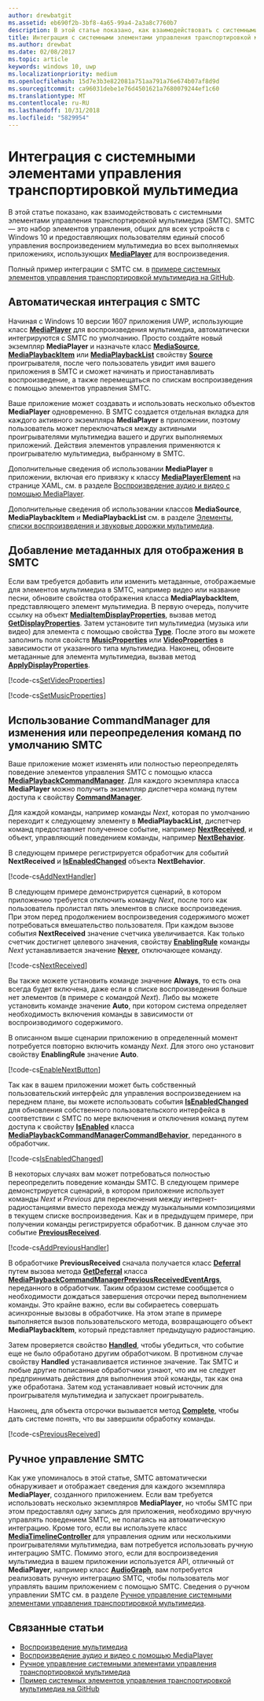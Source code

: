 ```yaml
---
author: drewbatgit
ms.assetid: eb690f2b-3bf8-4a65-99a4-2a3a8c7760b7
description: В этой статье показано, как взаимодействовать с системными элементами управления транспортировкой мультимедиа.
title: Интеграция с системными элементами управления транспортировкой мультимедиа
ms.author: drewbat
ms.date: 02/08/2017
ms.topic: article
keywords: windows 10, uwp
ms.localizationpriority: medium
ms.openlocfilehash: 15d7e3b3e822081a751aa791a76e674b07af8d9d
ms.sourcegitcommit: ca96031debe1e76d4501621a7680079244ef1c60
ms.translationtype: MT
ms.contentlocale: ru-RU
ms.lasthandoff: 10/31/2018
ms.locfileid: "5829954"
---
```

# <a name="integrate-with-the-system-media-transport-controls"></a>Интеграция с системными элементами управления транспортировкой мультимедиа

В этой статье показано, как взаимодействовать с системными элементами управления транспортировкой мультимедиа (SMTC). SMTC— это набор элементов управления, общих для всех устройств с Windows 10 и предоставляющих пользователям единый способ управления воспроизведением мультимедиа во всех выполняемых приложениях, использующих [**MediaPlayer**](https://msdn.microsoft.com/library/windows/apps/Windows.Media.Playback.MediaPlayer) для воспроизведения.

Полный пример интеграции с SMTC см. в [примере системных элементов управления транспортировкой мультимедиа на GitHub](https://github.com/Microsoft/Windows-universal-samples/tree/dev/Samples/SystemMediaTransportControls).
                    
## <a name="automatic-integration-with-smtc"></a>Автоматическая интеграция с SMTC
Начиная с Windows 10 версии 1607 приложения UWP, использующие класс [**MediaPlayer**](https://msdn.microsoft.com/library/windows/apps/Windows.Media.Playback.MediaPlayer) для воспроизведения мультимедиа, автоматически интегрируются с SMTC по умолчанию. Просто создайте новый экземпляр **MediaPlayer** и назначьте класс [**MediaSource**](https://msdn.microsoft.com/library/windows/apps/Windows.Media.Core.MediaSource), [**MediaPlaybackItem**](https://msdn.microsoft.com/library/windows/apps/Windows.Media.Playback.MediaPlaybackItem) или [**MediaPlaybackList**](https://msdn.microsoft.com/library/windows/apps/Windows.Media.Playback.MediaPlaybackList) свойству [**Source**](https://msdn.microsoft.com/library/windows/apps/Windows.Media.Playback.MediaPlayer.Source) проигрывателя, после чего пользователь увидит имя вашего приложения в SMTC и сможет начинать и приостанавливать воспроизведение, а также перемещаться по спискам воспроизведения с помощью элементов управления SMTC. 

Ваше приложение может создавать и использовать несколько объектов **MediaPlayer** одновременно. В SMTC создается отдельная вкладка для каждого активного экземпляра **MediaPlayer** в приложении, поэтому пользователь может переключаться между активными проигрывателями мультимедиа вашего и других выполняемых приложений. Действия элементов управления применяются к проигрывателю мультимедиа, выбранному в SMTC.

Дополнительные сведения об использовании **MediaPlayer** в приложении, включая его привязку к классу [**MediaPlayerElement**](https://msdn.microsoft.com/library/windows/apps/Windows.UI.Xaml.Controls.MediaPlayerElement) на странице XAML, см. в разделе [Воспроизведение аудио и видео с помощью MediaPlayer](play-audio-and-video-with-mediaplayer.md). 

Дополнительные сведения об использовании классов **MediaSource**, **MediaPlaybackItem** и **MediaPlaybackList** см. в разделе [Элементы, списки воспроизведения и звуковые дорожки мультимедиа](media-playback-with-mediasource.md).

## <a name="add-metadata-to-be-displayed-by-the-smtc"></a>Добавление метаданных для отображения в SMTC
Если вам требуется добавить или изменить метаданные, отображаемые для элементов мультимедиа в SMTC, например видео или название песни, обновите свойства отображения класса **MediaPlaybackItem**, представляющего элемент мультимедиа. В первую очередь, получите ссылку на объект [**MediaItemDisplayProperties**](https://msdn.microsoft.com/library/windows/apps/Windows.Media.Playback.MediaItemDisplayProperties), вызвав метод [**GetDisplayProperties**](https://msdn.microsoft.com/library/windows/apps/Windows.Media.Playback.MediaPlaybackItem.GetDisplayProperties). Затем установите тип мультимедиа (музыка или видео) для элемента с помощью свойства [**Type**](https://msdn.microsoft.com/library/windows/apps/Windows.Media.Playback.MediaItemDisplayProperties.Type). После этого вы можете заполнить поля свойств [**MusicProperties**](https://msdn.microsoft.com/library/windows/apps/Windows.Media.Playback.MediaItemDisplayProperties.MusicProperties) или [**VideoProperties**](https://msdn.microsoft.com/library/windows/apps/Windows.Media.Playback.MediaItemDisplayProperties.VideoProperties) в зависимости от указанного типа мультимедиа. Наконец, обновите метаданные для элемента мультимедиа, вызвав метод [**ApplyDisplayProperties**](https://msdn.microsoft.com/library/windows/apps/mt489923).

[!code-cs[SetVideoProperties](./code/MediaSource_RS1/cs/MainPage.xaml.cs#SnippetSetVideoProperties)]

[!code-cs[SetMusicProperties](./code/MediaSource_RS1/cs/MainPage.xaml.cs#SnippetSetMusicProperties)]

## <a name="use-commandmanager-to-modify-or-override-the-default-smtc-commands"></a>Использование CommandManager для изменения или переопределения команд по умолчанию SMTC
Ваше приложение может изменять или полностью переопределять поведение элементов управления SMTC с помощью класса [**MediaPlaybackCommandManager**](https://msdn.microsoft.com/library/windows/apps/Windows.Media.Playback.MediaPlaybackCommandManager). Для каждого экземпляра класса **MediaPlayer** можно получить экземпляр диспетчера команд путем доступа к свойству [**CommandManager**](https://msdn.microsoft.com/library/windows/apps/Windows.Media.Playback.MediaPlayer.CommandManager).

Для каждой команды, например команды *Next*, которая по умолчанию переходит к следующему элементу в **MediaPlaybackList**, диспетчер команд предоставляет полученное событие, например [**NextReceived**](https://msdn.microsoft.com/library/windows/apps/Windows.Media.Playback.MediaPlaybackCommandManager.NextReceived), и объект, управляющий поведением команды, например [**NextBehavior**](https://msdn.microsoft.com/library/windows/apps/Windows.Media.Playback.MediaPlaybackCommandManager.NextBehavior). 

В следующем примере регистрируется обработчик для событий **NextReceived** и [**IsEnabledChanged**](https://msdn.microsoft.com/library/windows/apps/Windows.Media.Playback.MediaPlaybackCommandManagerCommandBehavior.IsEnabledChanged) объекта **NextBehavior**.

[!code-cs[AddNextHandler](./code/SMTC_RS1/cs/MainPage.xaml.cs#SnippetAddNextHandler)]

В следующем примере демонстрируется сценарий, в котором приложению требуется отключить команду *Next*, после того как пользователь пролистал пять элементов в списке воспроизведения. При этом перед продолжением воспроизведения содержимого может потребоваться вмешательство пользователя. При каждом вызове события **NextReceived** значение счетчика увеличивается. Как только счетчик достигнет целевого значения, свойству [**EnablingRule**](https://msdn.microsoft.com/library/windows/apps/Windows.Media.Playback.MediaPlaybackCommandManagerCommandBehavior.EnablingRule) команды *Next* устанавливается значение [**Never**](https://msdn.microsoft.com/library/windows/apps/Windows.Media.Playback.MediaCommandEnablingRule), отключающее команду. 

[!code-cs[NextReceived](./code/SMTC_RS1/cs/MainPage.xaml.cs#SnippetNextReceived)]

Вы также можете установить команде значение **Always**, то есть она всегда будет включена, даже если в списке воспроизведения больше нет элементов (в примере с командой *Next*). Либо вы можете установить команде значение **Auto**, при котором система определяет необходимость включения команды в зависимости от воспроизводимого содержимого.

В описанном выше сценарии приложению в определенный момент потребуется повторно включить команду *Next*. Для этого оно установит свойству **EnablingRule** значение **Auto**.

[!code-cs[EnableNextButton](./code/SMTC_RS1/cs/MainPage.xaml.cs#SnippetEnableNextButton)]

Так как в вашем приложении может быть собственный пользовательский интерфейс для управления воспроизведением на переднем плане, вы можете использовать события [**IsEnabledChanged**](https://msdn.microsoft.com/library/windows/apps/Windows.Media.Playback.MediaPlaybackCommandManagerCommandBehavior.IsEnabledChanged) для обновления собственного пользовательского интерфейса в соответствии с SMTC по мере включения и отключения команд путем доступа к свойству [**IsEnabled**](https://msdn.microsoft.com/library/windows/apps/Windows.Media.Playback.MediaPlaybackCommandManagerCommandBehavior.IsEnabled) класса [**MediaPlaybackCommandManagerCommandBehavior**](https://msdn.microsoft.com/library/windows/apps/Windows.Media.Playback.MediaPlaybackCommandManagerCommandBehavior), переданного в обработчик.

[!code-cs[IsEnabledChanged](./code/SMTC_RS1/cs/MainPage.xaml.cs#SnippetIsEnabledChanged)]

В некоторых случаях вам может потребоваться полностью переопределить поведение команды SMTC. В следующем примере демонстрируется сценарий, в котором приложение использует команды *Next* и *Previous* для переключения между интернет-радиостанциями вместо перехода между музыкальными композициями в текущем списке воспроизведения. Как и в предыдущем примере, при получении команды регистрируется обработчик. В данном случае это событие [**PreviousReceived**](https://msdn.microsoft.com/library/windows/apps/Windows.Media.Playback.MediaPlaybackCommandManager.PreviousReceived).

[!code-cs[AddPreviousHandler](./code/SMTC_RS1/cs/MainPage.xaml.cs#SnippetAddPreviousHandler)]

В обработчике **PreviousReceived** сначала получается класс [**Deferral**](https://msdn.microsoft.com/library/windows/apps/Windows.Foundation.Deferral) путем вызова метода [**GetDeferral**](https://msdn.microsoft.com/library/windows/apps/Windows.Media.Playback.MediaPlaybackCommandManagerPreviousReceivedEventArgs.GetDeferral) класса [**MediaPlaybackCommandManagerPreviousReceivedEventArgs**](https://msdn.microsoft.com/library/windows/apps/Windows.Media.Playback.MediaPlaybackCommandManagerPreviousReceivedEventArgs), переданного в обработчик. Таким образом системе сообщается о необходимости дождаться завершения отсрочки перед выполнением команды. Это крайне важно, если вы собираетесь совершать асинхронные вызовы в обработчике. На этом этапе в примере выполняется вызов пользовательского метода, возвращающего объект **MediaPlaybackItem**, который представляет предыдущую радиостанцию.

Затем проверяется свойство [**Handled**](https://msdn.microsoft.com/library/windows/apps/Windows.Media.Playback.MediaPlaybackCommandManagerPreviousReceivedEventArgs.Handled), чтобы убедиться, что событие еще не было обработано другим обработчиком. В противном случае свойству **Handled** устанавливается истинное значение. Так SMTC и любые другие пописанные обработчики узнают, что им не следует предпринимать действия для выполнения этой команды, так как она уже обработана. Затем код устанавливает новый источник для проигрывателя мультимедиа и запускает проигрыватель.

Наконец, для объекта отсрочки вызывается метод [**Complete**](https://msdn.microsoft.com/library/windows/apps/Windows.Foundation.Deferral.Complete), чтобы дать системе понять, что вы завершили обработку команды.

[!code-cs[PreviousReceived](./code/SMTC_RS1/cs/MainPage.xaml.cs#SnippetPreviousReceived)]
                
## <a name="manual-control-of-the-smtc"></a>Ручное управление SMTC
Как уже упоминалось в этой статье, SMTC автоматически обнаруживает и отображает сведения для каждого экземпляра **MediaPlayer**, созданного приложением. Если вам требуется использовать несколько экземпляров **MediaPlayer**, но чтобы SMTC при этом предоставлял одну запись для приложения, необходимо вручную управлять поведением SMTC, не полагаясь на автоматическую интеграцию. Кроме того, если вы используете класс [**MediaTimelineController**](https://msdn.microsoft.com/library/windows/apps/Windows.Media.MediaTimelineController) для управления одним или несколькими проигрывателями мультимедиа, вам потребуется использовать ручную интеграцию SMTC. Помимо этого, если для воспроизведения мультимедиа в вашем приложении используется API, отличный от **MediaPlayer**, например класс [**AudioGraph**](https://msdn.microsoft.com/library/windows/apps/Windows.Media.Audio.AudioGraph), вам потребуется реализовать ручную интеграцию SMTC, чтобы пользователь мог управлять вашим приложением с помощью SMTC. Сведения о ручном управлении SMTC см. в разделе [Ручное управление системными элементами управления транспортировкой мультимедиа](system-media-transport-controls.md).



## <a name="related-topics"></a>Связанные статьи
* [Воспроизведение мультимедиа](media-playback.md)
* [Воспроизведение аудио и видео с помощью MediaPlayer](play-audio-and-video-with-mediaplayer.md)
* [Ручное управление системными элементами управления транспортировкой мультимедиа](system-media-transport-controls.md)
* [Пример системных элементов управления транспортировкой мультимедиа на GitHub](https://github.com/Microsoft/Windows-universal-samples/tree/dev/Samples/SystemMediaTransportControls)
 

 




